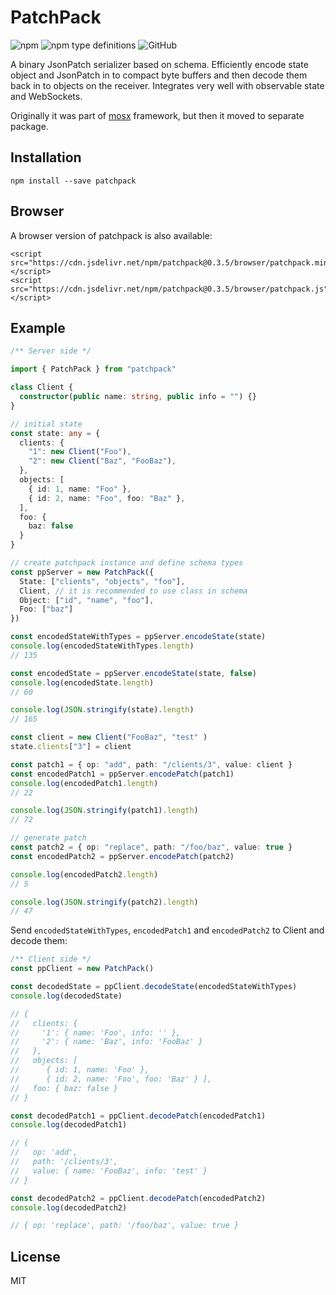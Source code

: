 # PatchPack  
<img alt="npm" src="https://img.shields.io/npm/v/patchpack"> <img alt="npm type definitions" src="https://img.shields.io/npm/types/patchpack"> <img alt="GitHub" src="https://img.shields.io/npm/l/patchpack">


A binary JsonPatch serializer based on schema. Efficiently encode state object and JsonPatch in to compact byte buffers and then decode them back in to objects on the receiver. Integrates very well with observable state and WebSockets.

Originally it was part of [mosx](https://github.com/udamir/mosx) framework, but then it moved to separate package.

## Installation

```
npm install --save patchpack
```

## Browser
A browser version of patchpack is also available:
```
<script src="https://cdn.jsdelivr.net/npm/patchpack@0.3.5/browser/patchpack.min.js"></script>
<script src="https://cdn.jsdelivr.net/npm/patchpack@0.3.5/browser/patchpack.js"></script>
```

## Example

```ts
/** Server side */

import { PatchPack } from "patchpack"

class Client {
  constructor(public name: string, public info = "") {}
}

// initial state
const state: any = {
  clients: {
    "1": new Client("Foo"),
    "2": new Client("Baz", "FooBaz"),
  },
  objects: [
    { id: 1, name: "Foo" },
    { id: 2, name: "Foo", foo: "Baz" },
  ],
  foo: {
    baz: false
  }
}

// create patchpack instance and define schema types
const ppServer = new PatchPack({
  State: ["clients", "objects", "foo"],
  Client, // it is recommended to use class in schema
  Object: ["id", "name", "foo"],
  Foo: ["baz"]
})

const encodedStateWithTypes = ppServer.encodeState(state)
console.log(encodedStateWithTypes.length)
// 135

const encodedState = ppServer.encodeState(state, false)
console.log(encodedState.length)
// 60

console.log(JSON.stringify(state).length)
// 165

const client = new Client("FooBaz", "test" )
state.clients["3"] = client

const patch1 = { op: "add", path: "/clients/3", value: client }
const encodedPatch1 = ppServer.encodePatch(patch1)
console.log(encodedPatch1.length)
// 22

console.log(JSON.stringify(patch1).length)
// 72

// generate patch
const patch2 = { op: "replace", path: "/foo/baz", value: true }
const encodedPatch2 = ppServer.encodePatch(patch2)

console.log(encodedPatch2.length)
// 5

console.log(JSON.stringify(patch2).length)
// 47
```

Send `encodedStateWithTypes`, `encodedPatch1` and `encodedPatch2` to Client and decode them:

```ts
/** Client side */
const ppClient = new PatchPack()

const decodedState = ppClient.decodeState(encodedStateWithTypes)
console.log(decodedState)

// {
//   clients: {
//     '1': { name: 'Foo', info: '' },
//     '2': { name: 'Baz', info: 'FooBaz' }
//   },
//   objects: [
//      { id: 1, name: 'Foo' },
//      { id: 2, name: 'Foo', foo: 'Baz' } ],
//   foo: { baz: false }
// }

const decodedPatch1 = ppClient.decodePatch(encodedPatch1)
console.log(decodedPatch1)

// {
//   op: 'add',
//   path: '/clients/3',
//   value: { name: 'FooBaz', info: 'test' }
// }

const decodedPatch2 = ppClient.decodePatch(encodedPatch2)
console.log(decodedPatch2)

// { op: 'replace', path: '/foo/baz', value: true }
```

## License

MIT
